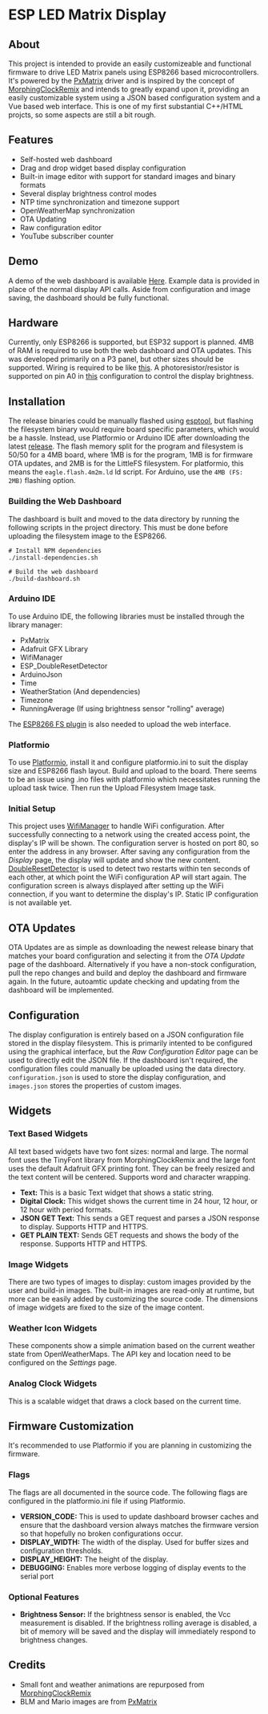 # ESP LED Matrix Display

## About
This project is intended to provide an easily customizeable and functional firmware to drive LED Matrix panels using 
ESP8266 based microcontrollers. It's powered by the [PxMatrix](https://github.com/2dom/PxMatrix) driver and is
inspired by the concept of [MorphingClockRemix](https://github.com/lmirel/MorphingClockRemix) and intends to greatly
expand upon it, providing an easily customizable system using a JSON based configuration system and a Vue based web
interface. This is one of my first substantial C++/HTML projcts, so some aspects are still a bit rough.

## Features
* Self-hosted web dashboard
* Drag and drop widget based display configuration
* Built-in image editor with support for standard images and binary formats
* Several display brightness control modes
* NTP time synchronization and timezone support
* OpenWeatherMap synchronization
* OTA Updating
* Raw configuration editor
* YouTube subscriber counter

## Demo
A demo of the web dashboard is available [Here](https://thelogicmaster.github.io/ESP-LED-Matrix-Display/). Example data 
is provided in place of the normal display API calls. Aside from configuration and image saving, the dashboard should
be fully functional.

## Hardware
Currently, only ESP8266 is supported, but ESP32 support is planned. 4MB of RAM is required to use both the web dashboard
and OTA updates. This was developed primarily on a P3 panel, but other sizes should be supported. Wiring is required to
be like [this](https://www.instructables.com/id/Morphing-Digital-Clock/). A photoresistor/resistor is supported on pin 
A0 in [this](https://www.instructables.com/id/NodeMCU-With-LDR/) configuration to control the display brightness.

## Installation
The release binaries could be manually flashed using [esptool](https://github.com/espressif/esptool), but flashing the
filesystem binary would require board specific parameters, which would be a hassle. Instead, use Platformio or Arduino
IDE after downloading the latest [release](https://github.com/TheLogicMaster/ESP-LED-Matrix-Display/releases/latest).
The flash memory split for the program and filesystem is 50/50 for a 4MB board, where 1MB is for the program, 1MB is for
firmware OTA updates, and 2MB is for the LittleFS filesystem. For platformio, this means the `eagle.flash.4m2m.ld` ld
script. For Arduino, use the `4MB (FS: 2MB)` flashing option.

### Building the Web Dashboard
The dashboard is built and moved to the data directory by running the following scripts in the project directory. This
must be done before uploading the filesystem image to the ESP8266.
```shell script
# Install NPM dependencies
./install-dependencies.sh

# Build the web dashboard
./build-dashboard.sh
```

### Arduino IDE
To use Arduino IDE, the following libraries must be installed through the library manager:
* PxMatrix
* Adafruit GFX Library
* WifiManager
* ESP_DoubleResetDetector
* ArduinoJson
* Time
* WeatherStation (And dependencies)
* Timezone
* RunningAverage (If using brightness sensor "rolling" average)

The [ESP8266 FS plugin](https://arduino-esp8266.readthedocs.io/en/latest/filesystem.html#uploading-files-to-file-system)
is also needed to upload the web interface. 

### Platformio
To use [Platformio](https://docs.platformio.org/), install it and configure platformio.ini to suit the display size and
ESP8266 flash layout. Build and upload to the board. There seems to be an issue using .ino files with platformio which
necessitates running the upload task twice. Then run the Upload Filesystem Image task.

### Initial Setup
This project uses [WifiManager](https://github.com/tzapu/WiFiManager) to handle WiFi configuration. After successfully
connecting to a network using the created access point, the display's IP will be shown. The configuration server is
hosted on port 80, so enter the address in any browser. After saving any configuration from the *Display* page, the 
display will update and show the new content. [DoubleResetDetector](https://github.com/datacute/DoubleResetDetector) 
is used to detect two restarts within ten seconds of each other, at which point the WiFi configuration AP will start
again. The configuration screen is always displayed after setting up the WiFi connection, if you want to determine
the display's IP. Static IP configuration is not available yet.

## OTA Updates
OTA Updates are as simple as downloading the newest release binary that matches your board configuration and selecting
it from the *OTA Update* page of the dashboard. Alternatively if you have a non-stock configuration, pull the repo
changes and build and deploy the dashboard and firmware again. In the future, autoamtic update checking and updating 
from the dashboard will be implemented.

## Configuration
The display configuration is entirely based on a JSON configuration file stored in the display filesystem. This is
primarily intented to be configured using the graphical interface, but the *Raw Configuration Editor* page can be used
to directly edit the JSON file. If the dashboard isn't required, the configuration files could manually be uploaded
using the data directory. `configuration.json` is used to store the display configuration, and `images.json` stores
the properties of custom images.
 
## Widgets

### Text Based Widgets
All text based widgets have two font sizes: normal and large. The normal font uses the TinyFont library from
MorphingClockRemix and the large font uses the default Adafruit GFX printing font. They can be freely resized and the 
text content will be centered. Supports word and character wrapping.
* **Text:** This is a basic Text widget that shows a static string.
* **Digital Clock:** This widget shows the current time in 24 hour, 12 hour, or 12 hour with period formats.
* **JSON GET Text:** This sends a GET request and parses a JSON response to display. Supports HTTP and HTTPS.
* **GET PLAIN TEXT:** Sends GET requests and shows the body of the response. Supports HTTP and HTTPS.

### Image Widgets
There are two types of images to display: custom images provided by the user and build-in images. The built-in images
are read-only at runtime, but more can be easily added by customizing the source code. The dimensions of image widgets
are fixed to the size of the image content. 

### Weather Icon Widgets
These components show a simple animation based on the current weather state from OpenWeatherMaps. The API key and
location need to be configured on the *Settings* page.

### Analog Clock Widgets
This is a scalable widget that draws a clock based on the current time.

## Firmware Customization
It's recommended to use Platformio if you are planning in customizing the firmware.
### Flags
The flags are all documented in the source code. The following flags are configured in the platformio.ini file if using
Platformio.
* **VERSION_CODE:** This is used to update dashboard browser caches and ensure that the dashboard version always
matches the firmware version so that hopefully no broken configurations occur. 
* **DISPLAY_WIDTH:** The width of the display. Used for buffer sizes and configuration thresholds.
* **DISPLAY_HEIGHT:** The height of the display.
* **DEBUGGING:** Enables more verbose logging of display events to the serial port
### Optional Features
* **Brightness Sensor:** If the brightness sensor is enabled, the Vcc measurement is disabled. If the brightness rolling
average is disabled, a bit of memory will be saved and the display will immediately respond to brightness changes.

## Credits
* Small font and weather animations are repurposed from [MorphingClockRemix](https://github.com/lmirel/MorphingClockRemix)
* BLM and Mario images are from [PxMatrix](https://github.com/2dom/PxMatrix)
